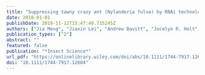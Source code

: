 ```yaml
---
title: "Suppressing tawny crazy ant (Nylanderia fulva) by RNAi technology"
date: 2018-01-01
publishDate: 2019-11-12T15:47:40.715245Z
authors: ["Jia Meng", "Jiaxin Lei", "Andrew Davitt", "Jocelyn R. Holt", "Jian Huang", "Roger Gold", "Edward L. Vargo", "Aaron M. Tarone", "Keyan Zhu-Salzman"]
publication_types: ["2"]
abstract: ""
featured: false
publication: "*Insect Science*"
url_pdf: "https://onlinelibrary.wiley.com/doi/abs/10.1111/1744-7917.12604"
doi: "10.1111/1744-7917.12604"
---
```


